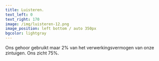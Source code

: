 ```yaml
---
title: Luisteren.
text_left: 0
text_right: 170
image: /img/luisteren-12.png
image_position: left bottom / auto 350px
bgcolor: lightgray
---
```


Ons gehoor gebruikt maar 2% van het verwerkingsvermogen van onze zintuigen. Ons zicht 75%.